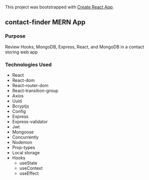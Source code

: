 This project was bootstrapped with [Create React App](https://github.com/facebook/create-react-app).

## contact-finder MERN App

### Purpose

Review Hooks, MongoDB, Express, React, and MongoDB in a contact storing web app

### Technologies Used

- React
- React-dom
- React-router-dom
- React-transition-group
- Axios
- Uuid
- Bcryptjs
- Config
- Express
- Express-validator
- Jwt
- Mongoose
- Concurrently
- Nodemon
- Prop-types
- Local storage
- Hooks
  - useState
  - useContext
  - useEffect
